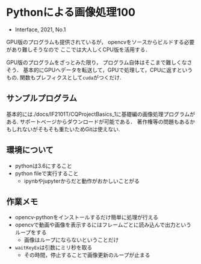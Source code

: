 # Pythonによる画像処理100

- Interface, 2021, No.1

GPU版のプログラムも提供されているが，
opencvをソースからビルドする必要があり難しそうなので
ここでは大人しくCPU版を活用する．

GPU版のプログラムをざっとみた限り，
プログラム自体はそこまで難しくなさそう．
基本的にGPUへデータを転送して，GPUで処理して，CPUに返すというもの. 
関数もプレフィクスとして`cuda`がつくだけ. 


## サンプルプログラム

基本的には./docs/IF2101T/CQProjectBasics_1に基礎編の画像処理プログラムがある. 
サポートベージからダウンロードが可能である．
著作権等の問題もあるかもしれないがそもそも重たいためGitは使えない. 

## 環境について

- pythonは3.6にすること
- python fileで実行すること
    - ipynbやjupyterからだと動作がおかしいことがる



## 作業メモ

- opencv-pythonをインストールするだけ簡単に処理が行える
- opencvで動画や画像を表示するにはフレームごとに読み込んで出力というループをする
    - 画像はループにならないということだけ
- `waitKeyEx`は引数にミリ秒を取る
    - その時間，停止することで画像更新のループが止まる


